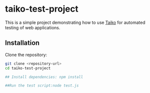 # taiko-test-project
This is a simple project demonstrating how to use [Taiko](https://github.com/getgauge/taiko) for automated testing of web applications.

## Installation

Clone the repository:

```bash
git clone <repository-url>
cd taiko-test-project

## Install dependencies: npm install

##Run the test script:node test.js
